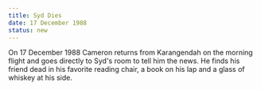 ```yaml
---
title: Syd Dies
date: 17 December 1988 
status: new
---
```


On 17 December 1988 Cameron returns from Karangendah on the morning
flight and goes directly to Syd's room to tell him the news. He finds
his friend dead in his favorite reading chair, a book on his lap and a
glass of whiskey at his side.
